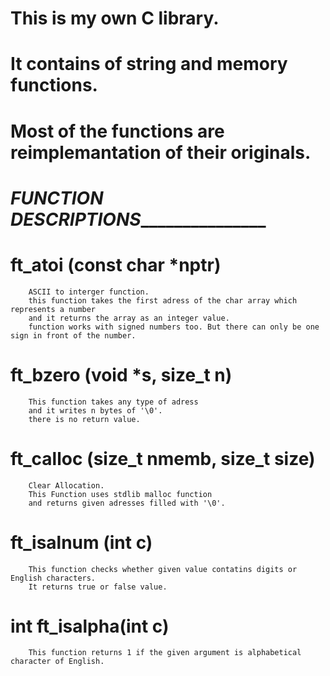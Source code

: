 # This is my own C library. 
# It contains of string and memory functions.
# Most of the functions are reimplemantation of their originals.

# ___________________FUNCTION DESCRIPTIONS__________________________________

# ft_atoi (const char *nptr)
        ASCII to interger function.
        this function takes the first adress of the char array which represents a number
        and it returns the array as an integer value.
        function works with signed numbers too. But there can only be one sign in front of the number.

# ft_bzero (void *s, size_t n)
        This function takes any type of adress
        and it writes n bytes of '\0'.
        there is no return value.

# ft_calloc (size_t nmemb, size_t size)
        Clear Allocation.
        This Function uses stdlib malloc function
        and returns given adresses filled with '\0'.

# ft_isalnum (int c)
        This function checks whether given value contatins digits or English characters. 
        It returns true or false value.
# int	ft_isalpha(int c)
        This function returns 1 if the given argument is alphabetical character of English.
  
        
